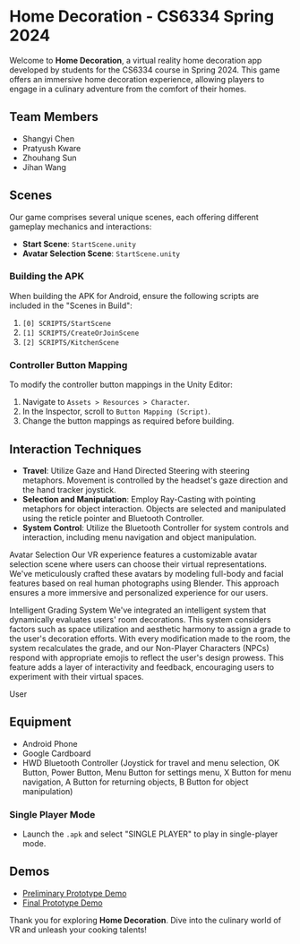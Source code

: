 # Home Decoration - CS6334 Spring 2024

Welcome to **Home Decoration**, a virtual reality home decoration app developed by students for the CS6334 course in Spring 2024. This game offers an immersive home decoration experience, allowing players to engage in a culinary adventure from the comfort of their homes.

## Team Members
- Shangyi Chen
- Pratyush Kware
- Zhouhang Sun
- Jihan Wang
  
## Scenes
Our game comprises several unique scenes, each offering different gameplay mechanics and interactions:
- **Start Scene**: `StartScene.unity`
- **Avatar Selection Scene**: `StartScene.unity`

### Building the APK
When building the APK for Android, ensure the following scripts are included in the "Scenes in Build":
1. `[0] SCRIPTS/StartScene`
2. `[1] SCRIPTS/CreateOrJoinScene`
3. `[2] SCRIPTS/KitchenScene`

### Controller Button Mapping
To modify the controller button mappings in the Unity Editor:
1. Navigate to `Assets > Resources > Character`.
2. In the Inspector, scroll to `Button Mapping (Script)`.
3. Change the button mappings as required before building.

## Interaction Techniques
- **Travel**: Utilize Gaze and Hand Directed Steering with steering metaphors. Movement is controlled by the headset's gaze direction and the hand tracker joystick.
- **Selection and Manipulation**: Employ Ray-Casting with pointing metaphors for object interaction. Objects are selected and manipulated using the reticle pointer and Bluetooth Controller.
- **System Control**: Utilize the Bluetooth Controller for system controls and interaction, including menu navigation and object manipulation.

Avatar Selection
Our VR experience features a customizable avatar selection scene where users can choose their virtual representations. We've meticulously crafted these avatars by modeling full-body and facial features based on real human photographs using Blender. This approach ensures a more immersive and personalized experience for our users.

Intelligent Grading System
We've integrated an intelligent system that dynamically evaluates users' room decorations. This system considers factors such as space utilization and aesthetic harmony to assign a grade to the user's decoration efforts. With every modification made to the room, the system recalculates the grade, and our Non-Player Characters (NPCs) respond with appropriate emojis to reflect the user's design prowess. This feature adds a layer of interactivity and feedback, encouraging users to experiment with their virtual spaces.




User



## Equipment
- Android Phone
- Google Cardboard
- HWD Bluetooth Controller (Joystick for travel and menu selection, OK Button, Power Button, Menu Button for settings menu, X Button for menu navigation, A Button for returning objects, B Button for object manipulation)

### Single Player Mode
- Launch the `.apk` and select "SINGLE PLAYER" to play in single-player mode.

## Demos
- [Preliminary Prototype Demo](https://www.youtube.com/watch?v=8IgeLQmDzME)
- [Final Prototype Demo](https://www.youtube.com/watch?v=C5bu_1EK5XU)

Thank you for exploring **Home Decoration**. Dive into the culinary world of VR and unleash your cooking talents!
